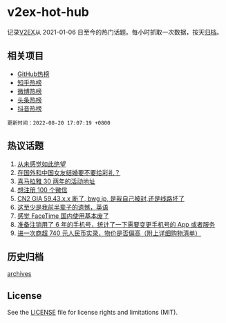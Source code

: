 # v2ex-hot-hub

 记录[V2EX](https://www.v2ex.com/)从 2021-01-06 日至今的热门话题。每小时抓取一次数据，按天[归档](archives)。
 
 ## 相关项目

- [GitHub热榜](https://github.com/lonnyzhang423/github-hot-hub)
- [知乎热榜](https://github.com/lonnyzhang423/zhihu-hot-hub)
- [微博热榜](https://github.com/lonnyzhang423/weibo-hot-hub)
- [头条热榜](https://github.com/lonnyzhang423/toutiao-hot-hub)
- [抖音热榜](https://github.com/lonnyzhang423/douyin-hot-hub)


 `更新时间：2022-08-20 17:07:19 +0800`

## 热议话题

1. [从未感觉如此绝望](https://www.v2ex.com/t/874050)
1. [在国外和中国女友结婚要不要给彩礼？](https://www.v2ex.com/t/874131)
1. [喜马拉雅 30 两年的活动地址](https://www.v2ex.com/t/874139)
1. [想注册 100 个微信](https://www.v2ex.com/t/874110)
1. [CN2 GIA 59.43.x.x 断了, bwg ip, 是我自己被封,还是线路坏了](https://www.v2ex.com/t/874080)
1. [这至少是我前半辈子的遗憾，英语](https://www.v2ex.com/t/874173)
1. [感觉 FaceTime 国内使用基本废了](https://www.v2ex.com/t/874138)
1. [准备注销用了 6 年的手机号，统计了一下需要变更手机号的 App 或者服务](https://www.v2ex.com/t/874039)
1. [进一次商超 740 元人民币实录，物价是否偏高（附上详细购物清单）](https://www.v2ex.com/t/874170)

## 历史归档

[archives](archives)

## License

See the [LICENSE](LICENSE) file for license rights and limitations (MIT).
